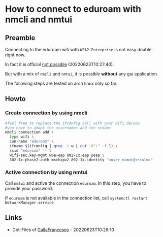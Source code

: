 # How to connect to eduroam with nmcli and nmtui

## Preamble

Connecting to the eduroam wifi with `WPA2-Enterprise` is not easy doable right now.

In fact it is official [not possible](https://gitlab.freedesktop.org/NetworkManager/NetworkManager/-/issues/376) (20220623T10:27:40).

But with a mix of `nmcli` and `nmtui`, it is possible **without** any gui application.

The following steps are tested on arch linux only so far.

## Howto

### Create connection by using nmcli

```bash
#feel free to replace the ifconfig call with your wifi device
#you have to adapt the <username> and the <ream>
nmcli connection add \ 
  type wifi \ 
  con-name "eduroam" \ 
  ifname $(ifconfig | grep -i w | cut -d":" -f 1) \ 
  ssid "eduroam" -- \ 
  wifi-sec.key-mgmt wpa-eap 802-1x.eap peap \ 
  802-1x.phase2-auth mschapv2 802-1x.identity "<user name>@<realm>"
```

### Active connection by using nmtui

Call `nmtui` and active the connection `eduroam`. In this step, you have to provide your password.

If `eduroam` is not available in the connection list, call `systemctl restart NetworkManager.service`

## Links

* Dot-Files of [GallaFrancesco](https://github.com/GallaFrancesco/dotfiles/blob/7ed94659f96ff69a288f8bd48adeca9d43ea5b7c/_scripts/_scripts/add_eduroam.sh) - 20220623T10:26:10

